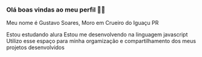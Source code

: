 ### Olá boas vindas ao meu perfil 💙💝

Meu nome é Gustavo Soares, Moro em Crueiro do Iguaçu PR

 Estou estudando alura 
 Estou me desenvolvendo na linguagem javascript
 Utilizo esse espaço para minha orgamização e compartilhamento dos meus projetos desenvolvidos
 
